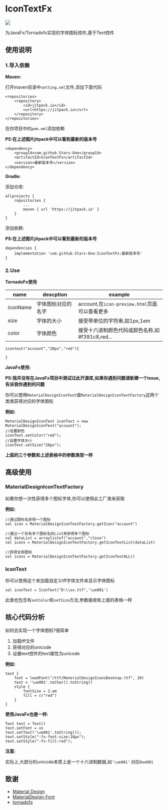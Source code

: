 # IconTextFx
![](https://jitpack.io/v/Stars-One/IconTextFx.svg)	

为JavaFx/Tornadofx实现的字体图标控件,基于Text控件

## 使用说明
### 1.导入依赖
**Maven:**

打开maven目录中`setting.xml`文件,添加下面代码
```
<repositories>
	<repository>
		<id>jitpack.io</id>
		<url>https://jitpack.io</url>
	</repository>
</repositories>
```

在你项目中的`pom.xml`添加依赖

**PS:在上述图片jitpack中可以看到最新的版本号**

```
<dependency>
	<groupId>com.github.Stars-One</groupId>
	<artifactId>IconTextFx</artifactId>
	<version>最新版本号</version>
</dependency>
```

**Gradle:**

添加仓库:

```
allprojects {
	repositories {
		...
		maven { url 'https://jitpack.io' }
	}
}
```

添加依赖:

**PS:在上述图片jitpack中可以看到最新的版本号**
```
dependencies {
	implementation 'com.github.Stars-One:IconTextFx:最新版本号'
}	
```

### 2.Use
**TornadoFx使用**



|name	|descption	|example	|
|--	|--	|--	|
|iconName	|字体图标对应的名字	|account,在`icon-preview.html`页面可以查看更多|
|size	|字体的大小|接受带单位的字符串,如1px,1em|
|color|字体颜色|接受十六进制颜色代码或颜色名称,如#f391c8,red...	|

```
icontext("account","20px","red"){
	
}
```

**JavaFx使用:**

**PS:我并没有在JavaFx项目中测试过此开源库,如果你遇到问题请新建一个issue,告诉我你遇到的问题**

你可以使用`MaterialDesignIconText`或`MaterialDesignIconTextFactory`这两个类类获得对应的字体图标


**例如:**
```
MaterialDesignIconText iconText = new MaterialDesignIconText("account");
//设置颜色
iconText.setColor("red");
//设置字体大小
iconText.setSize("20px");
```

**上面的三个参数和上述表格中的参数类型一样**

## 高级使用
### MaterialDesignIconTextFactory

如果你想一次性获得多个图标字体,你可以使用此工厂类来获取

**例如:**

```
//通过图标名获得一个图标
val icon = MaterialDesignIconTextFactory.getIcon("account")

//通过一个存有多个图标名的List来获得多个图标
val dataList = arraylistof("account","close")
val icons = MaterialDesignIconTextFactory.getIconTextList(dataList)

//获得全部图标
val icons = MaterialDesignIconTextFactory.getIconTextALL()

```
### IconText
你可以使用这个来加载自定义tff字体文件来显示字体图标

```
val iconText = IconText("D:\\xx.ttf",'\ue001')
```

此类也包含有`setColor`和`setSize`方法,参数接收和上面的表格一样
## 核心代码分析

如何去实现一个字体图标?很简单


1. 加载tff文件
2. 获得对应的unicode
3. 设置text控件的text属性为unicode

**例如:**
```
text {
	font = loadFont("/ttf/MaterialDesignIconsDesktop.ttf", 20)
	text = '\ue001'.toChar().toString()
	style {
		fontSize = 2.em
		fill = c("red")
	}
}
```

**使用JavaFx也是一样:**

```
Text text = Text()
text.setFont = xx
text.setText('\ue001'.toString());
text.setStyle("-fx-font-size:18px");
text.setStyle("-fx-fill:red");
```

**注意:**

实际上,大部分的unicode本质上是一个十六进制数据,如`'\ue001'` 对应`0xe001`

## 致谢

- [Material Design](https://github.com/Templarian/MaterialDesign)
- [MaterialDesign-Font](https://github.com/Templarian/MaterialDesign-Font)
- [tornadofx](https://github.com/edvin/tornadofx)